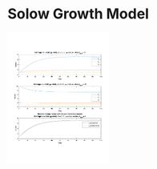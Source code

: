 # Solow Growth Model

<img src="path.pdf" alt="drawing" width="40%" style="margin-left: auto; margin-right: auto;"/>